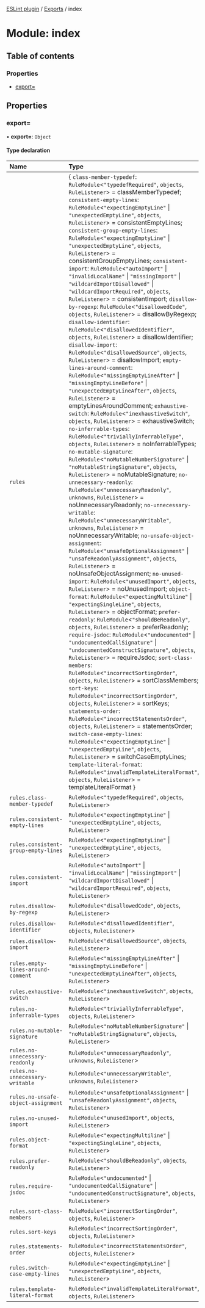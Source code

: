 [ESLint plugin](../index.md) / [Exports](../modules.md) / index

# Module: index

## Table of contents

### Properties

- [export&#x3D;](index.md#export&#x3D;)

## Properties

### export&#x3D;

• **export=**: `Object`

#### Type declaration

| Name | Type |
| :------ | :------ |
| `rules` | { `class-member-typedef`: `RuleModule`<``"typedefRequired"``, `objects`, `RuleListener`\> = classMemberTypedef; `consistent-empty-lines`: `RuleModule`<``"expectingEmptyLine"`` \| ``"unexpectedEmptyLine"``, `objects`, `RuleListener`\> = consistentEmptyLines; `consistent-group-empty-lines`: `RuleModule`<``"expectingEmptyLine"`` \| ``"unexpectedEmptyLine"``, `objects`, `RuleListener`\> = consistentGroupEmptyLines; `consistent-import`: `RuleModule`<``"autoImport"`` \| ``"invalidLocalName"`` \| ``"missingImport"`` \| ``"wildcardImportDisallowed"`` \| ``"wildcardImportRequired"``, `objects`, `RuleListener`\> = consistentImport; `disallow-by-regexp`: `RuleModule`<``"disallowedCode"``, `objects`, `RuleListener`\> = disallowByRegexp; `disallow-identifier`: `RuleModule`<``"disallowedIdentifier"``, `objects`, `RuleListener`\> = disallowIdentifier; `disallow-import`: `RuleModule`<``"disallowedSource"``, `objects`, `RuleListener`\> = disallowImport; `empty-lines-around-comment`: `RuleModule`<``"missingEmptyLineAfter"`` \| ``"missingEmptyLineBefore"`` \| ``"unexpectedEmptyLineAfter"``, `objects`, `RuleListener`\> = emptyLinesAroundComment; `exhaustive-switch`: `RuleModule`<``"inexhaustiveSwitch"``, `objects`, `RuleListener`\> = exhaustiveSwitch; `no-inferrable-types`: `RuleModule`<``"triviallyInferrableType"``, `objects`, `RuleListener`\> = noInferrableTypes; `no-mutable-signature`: `RuleModule`<``"noMutableNumberSignature"`` \| ``"noMutableStringSignature"``, `objects`, `RuleListener`\> = noMutableSignature; `no-unnecessary-readonly`: `RuleModule`<``"unnecessaryReadonly"``, `unknowns`, `RuleListener`\> = noUnnecessaryReadonly; `no-unnecessary-writable`: `RuleModule`<``"unnecessaryWritable"``, `unknowns`, `RuleListener`\> = noUnnecessaryWritable; `no-unsafe-object-assignment`: `RuleModule`<``"unsafeOptionalAssignment"`` \| ``"unsafeReadonlyAssignment"``, `objects`, `RuleListener`\> = noUnsafeObjectAssignment; `no-unused-import`: `RuleModule`<``"unusedImport"``, `objects`, `RuleListener`\> = noUnusedImport; `object-format`: `RuleModule`<``"expectingMultiline"`` \| ``"expectingSingleLine"``, `objects`, `RuleListener`\> = objectFormat; `prefer-readonly`: `RuleModule`<``"shouldBeReadonly"``, `objects`, `RuleListener`\> = preferReadonly; `require-jsdoc`: `RuleModule`<``"undocumented"`` \| ``"undocumentedCallSignature"`` \| ``"undocumentedConstructSignature"``, `objects`, `RuleListener`\> = requireJsdoc; `sort-class-members`: `RuleModule`<``"incorrectSortingOrder"``, `objects`, `RuleListener`\> = sortClassMembers; `sort-keys`: `RuleModule`<``"incorrectSortingOrder"``, `objects`, `RuleListener`\> = sortKeys; `statements-order`: `RuleModule`<``"incorrectStatementsOrder"``, `objects`, `RuleListener`\> = statementsOrder; `switch-case-empty-lines`: `RuleModule`<``"expectingEmptyLine"`` \| ``"unexpectedEmptyLine"``, `objects`, `RuleListener`\> = switchCaseEmptyLines; `template-literal-format`: `RuleModule`<``"invalidTemplateLiteralFormat"``, `objects`, `RuleListener`\> = templateLiteralFormat } |
| `rules.class-member-typedef` | `RuleModule`<``"typedefRequired"``, `objects`, `RuleListener`\> |
| `rules.consistent-empty-lines` | `RuleModule`<``"expectingEmptyLine"`` \| ``"unexpectedEmptyLine"``, `objects`, `RuleListener`\> |
| `rules.consistent-group-empty-lines` | `RuleModule`<``"expectingEmptyLine"`` \| ``"unexpectedEmptyLine"``, `objects`, `RuleListener`\> |
| `rules.consistent-import` | `RuleModule`<``"autoImport"`` \| ``"invalidLocalName"`` \| ``"missingImport"`` \| ``"wildcardImportDisallowed"`` \| ``"wildcardImportRequired"``, `objects`, `RuleListener`\> |
| `rules.disallow-by-regexp` | `RuleModule`<``"disallowedCode"``, `objects`, `RuleListener`\> |
| `rules.disallow-identifier` | `RuleModule`<``"disallowedIdentifier"``, `objects`, `RuleListener`\> |
| `rules.disallow-import` | `RuleModule`<``"disallowedSource"``, `objects`, `RuleListener`\> |
| `rules.empty-lines-around-comment` | `RuleModule`<``"missingEmptyLineAfter"`` \| ``"missingEmptyLineBefore"`` \| ``"unexpectedEmptyLineAfter"``, `objects`, `RuleListener`\> |
| `rules.exhaustive-switch` | `RuleModule`<``"inexhaustiveSwitch"``, `objects`, `RuleListener`\> |
| `rules.no-inferrable-types` | `RuleModule`<``"triviallyInferrableType"``, `objects`, `RuleListener`\> |
| `rules.no-mutable-signature` | `RuleModule`<``"noMutableNumberSignature"`` \| ``"noMutableStringSignature"``, `objects`, `RuleListener`\> |
| `rules.no-unnecessary-readonly` | `RuleModule`<``"unnecessaryReadonly"``, `unknowns`, `RuleListener`\> |
| `rules.no-unnecessary-writable` | `RuleModule`<``"unnecessaryWritable"``, `unknowns`, `RuleListener`\> |
| `rules.no-unsafe-object-assignment` | `RuleModule`<``"unsafeOptionalAssignment"`` \| ``"unsafeReadonlyAssignment"``, `objects`, `RuleListener`\> |
| `rules.no-unused-import` | `RuleModule`<``"unusedImport"``, `objects`, `RuleListener`\> |
| `rules.object-format` | `RuleModule`<``"expectingMultiline"`` \| ``"expectingSingleLine"``, `objects`, `RuleListener`\> |
| `rules.prefer-readonly` | `RuleModule`<``"shouldBeReadonly"``, `objects`, `RuleListener`\> |
| `rules.require-jsdoc` | `RuleModule`<``"undocumented"`` \| ``"undocumentedCallSignature"`` \| ``"undocumentedConstructSignature"``, `objects`, `RuleListener`\> |
| `rules.sort-class-members` | `RuleModule`<``"incorrectSortingOrder"``, `objects`, `RuleListener`\> |
| `rules.sort-keys` | `RuleModule`<``"incorrectSortingOrder"``, `objects`, `RuleListener`\> |
| `rules.statements-order` | `RuleModule`<``"incorrectStatementsOrder"``, `objects`, `RuleListener`\> |
| `rules.switch-case-empty-lines` | `RuleModule`<``"expectingEmptyLine"`` \| ``"unexpectedEmptyLine"``, `objects`, `RuleListener`\> |
| `rules.template-literal-format` | `RuleModule`<``"invalidTemplateLiteralFormat"``, `objects`, `RuleListener`\> |
